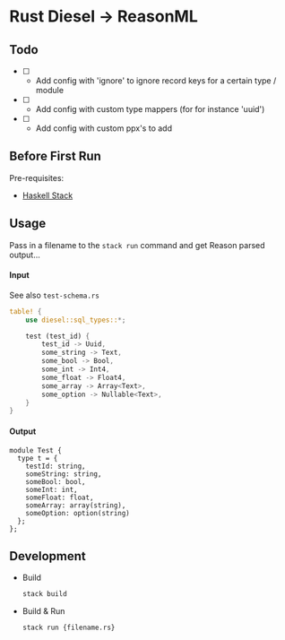 # Rust Diesel -> ReasonML 

## Todo
- [ ] - Add config with 'ignore' to ignore record keys for a certain type / module
- [ ] - Add config with custom type mappers (for for instance 'uuid')
- [ ] - Add config with custom ppx's to add

## Before First Run
Pre-requisites: 
- [Haskell Stack](https://docs.haskellstack.org/en/stable/README/)

## Usage
Pass in a filename to the `stack run` command and get Reason parsed output...

#### Input
See also `test-schema.rs`
```rust
table! {
    use diesel::sql_types::*;

    test (test_id) {
        test_id -> Uuid,
        some_string -> Text,
        some_bool -> Bool,
        some_int -> Int4,
        some_float -> Float4,
        some_array -> Array<Text>,
        some_option -> Nullable<Text>,
    }
}
```
#### Output
```reason
module Test {
  type t = {
    testId: string,
    someString: string,
    someBool: bool,
    someInt: int,
    someFloat: float,
    someArray: array(string),
    someOption: option(string)
  };
};
```

## Development

- Build
    ```bash
    stack build
    ```
- Build & Run
    ```bash
    stack run {filename.rs} 
    ```
